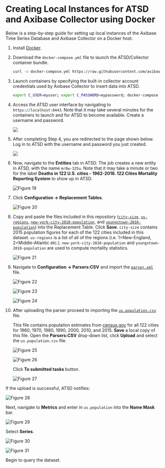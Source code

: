 # Creating Local Instances for ATSD and Axibase Collector using Docker

Below is a step-by-step guide for setting up local instances of the Axibase Time Series Database and Axibase Collector on a Docker host.

1. Install [Docker](https://docs.docker.com/engine/installation/linux/ubuntulinux/).

2. Download the `docker-compose.yml` file to launch the ATSD/Collector container bundle.

   ```sh
   curl -o docker-compose.yml https://raw.githubusercontent.com/axibase/atsd-use-cases/master/research/us-mortality/resources/docker-compose.yml
   ```

3. Launch containers by specifying the built-in collector account credentials used by Axibase Collector to insert data into ATSD.

   ```sh
   export C_USER=myuser; export C_PASSWORD=mypassword; docker-compose pull && docker-compose up -d
   ```

4. Access the ATSD user interface by navigating to `https://localhost:8443`. Note that it may take several minutes for the containers to launch and for ATSD to become
   available. Create a username and password.

   ![](./images/Figure11.png)

5. After completing Step 4, you are redirected to the page shown below. Log in to ATSD with the username and password you just created.

    ![](./images/Figure12.png)

6. Now, navigate to the **Entities** tab in ATSD. The job creates a new entity in ATSD, with the name `mr8w-325u`. Note that it may take a minute or two for the label **Deaths
   in 122 U.S. cities - 1962-2016. 122 Cities Mortality Reporting System** to show up in ATSD.

   ![Figure 19](./images/Figure19.png)

7. Click **Configuration -> Replacement Tables**.

   ![Figure 20](./images/Figure20.png)

8. Copy and paste the files included in this repository ([`city-size`](./resources/city-size.txt), [`us-regions`](./resources/us-regions.txt),
   [`new-york-city-2010-population`](./resources/new-york-city-2010-population.txt), and [`youngstown-2010-population`](./resources/youngstown-2010-population.txt))
   into the Replacement Table. Click **Save**. `city-size` contains 2015 population figures for each of the 122 cities included in this dataset. `us-regions` is a list of all of the regions
   (i.e. 1=New-England, 2=Middle-Atlantic etc.). `new-york-city-2010-population` and `youngstown-2010-population` are used to compute mortality statistics.

   ![Figure 21](./images/Figure21.png)

9. Navigate to **Configuration -> Parsers:CSV** and import the [`parser.xml`](./resources/parser.xml) file.

   ![Figure 22](./images/Figure22.png)

   ![Figure 23](./images/Figure23.png)

   ![Figure 24](./images/Figure24.png)

10. After uploading the parser proceed to importing the [`us.population.csv`](./resources/us.population.csv) file.

    This file contains population estimates from [census.gov](http://www.census.gov/data.html) for all 122 cities for 1960, 1970, 1980, 1990, 2000, 2010,
    and 2015. **Save** a local copy of this file. Open the **Parsers:CSV** drop-down list, click **Upload** and select the `us.population.csv` file.

    ![Figure 25](./images/Figure25.png)

    ![Figure 26](./images/Figure26.png)

    Click **To submitted tasks** button.

    ![Figure 27](./images/Figure27.png)

   If the upload is successful, ATSD notifies:

   ![Figure 28](./images/Figure28.png)

Next, navigate to **Metrics** and enter in `us.population` into the **Name Mask** bar.

   ![Figure 29](./images/Figure29.png)

   Select **Series**.

   ![Figure 30](./images/Figure30.png)

   ![Figure 31](./images/Figure31.png)

Begin to query the dataset.